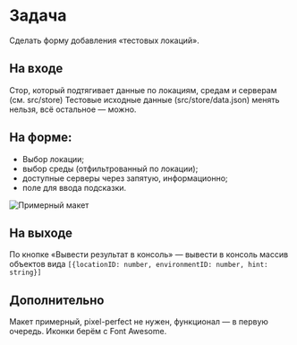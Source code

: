 # Задача

Сделать форму добавления «тестовых локаций».

## На входе

Стор, который подтягивает данные по локациям, средам и серверам (см. src/store)
Тестовые исходные данные (src/store/data.json) менять нельзя, всё остальное — можно.

## На форме:

- Выбор локации;
- выбор среды (отфильтрованный по локации);
- доступные серверы через запятую, информационно;
- поле для ввода подсказки.

![Примерный макет](https://raw.githubusercontent.com/BATCOH/mp-test/main/todo.png)

## На выходе

По кнопке «Вывести результат в консоль» — вывести в консоль массив объектов вида `[{locationID: number, environmentID: number, hint: string}]`

## Дополнительно

Макет примерный, pixel-perfect не нужен, функционал — в первую очередь.
Иконки берём с Font Awesome.
